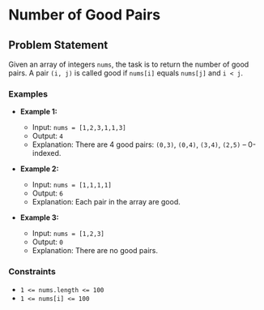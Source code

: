 # Number of Good Pairs

## Problem Statement
Given an array of integers `nums`, the task is to return the number of good pairs. A pair `(i, j)` is called good if `nums[i]` equals `nums[j]` and `i < j`.

### Examples
- **Example 1:**
  - Input: `nums = [1,2,3,1,1,3]`
  - Output: `4`
  - Explanation: There are 4 good pairs: `(0,3)`, `(0,4)`, `(3,4)`, `(2,5)` – 0-indexed.

- **Example 2:**
  - Input: `nums = [1,1,1,1]`
  - Output: `6`
  - Explanation: Each pair in the array are good.

- **Example 3:**
  - Input: `nums = [1,2,3]`
  - Output: `0`
  - Explanation: There are no good pairs.

### Constraints
- `1 <= nums.length <= 100`
- `1 <= nums[i] <= 100`
